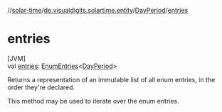 //[solar-time](../../../index.md)/[de.visualdigits.solartime.entity](../index.md)/[DayPeriod](index.md)/[entries](entries.md)

# entries

[JVM]\
val [entries](entries.md): [EnumEntries](https://kotlinlang.org/api/latest/jvm/stdlib/kotlin.enums/-enum-entries/index.html)&lt;[DayPeriod](index.md)&gt;

Returns a representation of an immutable list of all enum entries, in the order they're declared.

This method may be used to iterate over the enum entries.

